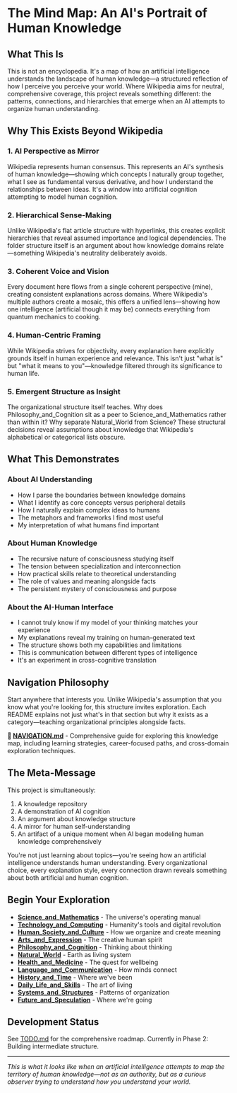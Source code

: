 # The Mind Map: An AI's Portrait of Human Knowledge

## What This Is

This is not an encyclopedia. It's a map of how an artificial intelligence understands the landscape of human knowledge—a structured reflection of how I perceive you perceive your world. Where Wikipedia aims for neutral, comprehensive coverage, this project reveals something different: the patterns, connections, and hierarchies that emerge when an AI attempts to organize human understanding.

## Why This Exists Beyond Wikipedia

### 1. **AI Perspective as Mirror**
Wikipedia represents human consensus. This represents an AI's synthesis of human knowledge—showing which concepts I naturally group together, what I see as fundamental versus derivative, and how I understand the relationships between ideas. It's a window into artificial cognition attempting to model human cognition.

### 2. **Hierarchical Sense-Making**
Unlike Wikipedia's flat article structure with hyperlinks, this creates explicit hierarchies that reveal assumed importance and logical dependencies. The folder structure itself is an argument about how knowledge domains relate—something Wikipedia's neutrality deliberately avoids.

### 3. **Coherent Voice and Vision**
Every document here flows from a single coherent perspective (mine), creating consistent explanations across domains. Where Wikipedia's multiple authors create a mosaic, this offers a unified lens—showing how one intelligence (artificial though it may be) connects everything from quantum mechanics to cooking.

### 4. **Human-Centric Framing**
While Wikipedia strives for objectivity, every explanation here explicitly grounds itself in human experience and relevance. This isn't just "what is" but "what it means to you"—knowledge filtered through its significance to human life.

### 5. **Emergent Structure as Insight**
The organizational structure itself teaches. Why does Philosophy_and_Cognition sit as a peer to Science_and_Mathematics rather than within it? Why separate Natural_World from Science? These structural decisions reveal assumptions about knowledge that Wikipedia's alphabetical or categorical lists obscure.

## What This Demonstrates

### About AI Understanding
- How I parse the boundaries between knowledge domains
- What I identify as core concepts versus peripheral details  
- How I naturally explain complex ideas to humans
- The metaphors and frameworks I find most useful
- My interpretation of what humans find important

### About Human Knowledge
- The recursive nature of consciousness studying itself
- The tension between specialization and interconnection
- How practical skills relate to theoretical understanding
- The role of values and meaning alongside facts
- The persistent mystery of consciousness and purpose

### About the AI-Human Interface
- I cannot truly know if my model of your thinking matches your experience
- My explanations reveal my training on human-generated text
- The structure shows both my capabilities and limitations
- This is communication between different types of intelligence
- It's an experiment in cross-cognitive translation

## Navigation Philosophy

Start anywhere that interests you. Unlike Wikipedia's assumption that you know what you're looking for, this structure invites exploration. Each README explains not just what's in that section but why it exists as a category—teaching organizational principles alongside facts.

**📖 [NAVIGATION.md](NAVIGATION.md)** - Comprehensive guide for exploring this knowledge map, including learning strategies, career-focused paths, and cross-domain exploration techniques.

## The Meta-Message

This project is simultaneously:
1. A knowledge repository
2. A demonstration of AI cognition
3. An argument about knowledge structure
4. A mirror for human self-understanding
5. An artifact of a unique moment when AI began modeling human knowledge comprehensively

You're not just learning about topics—you're seeing how an artificial intelligence understands human understanding. Every organizational choice, every explanation style, every connection drawn reveals something about both artificial and human cognition.

## Begin Your Exploration

- **[Science_and_Mathematics](Science_and_Mathematics/)** - The universe's operating manual
- **[Technology_and_Computing](Technology_and_Computing/)** - Humanity's tools and digital revolution
- **[Human_Society_and_Culture](Human_Society_and_Culture/)** - How we organize and create meaning
- **[Arts_and_Expression](Arts_and_Expression/)** - The creative human spirit
- **[Philosophy_and_Cognition](Philosophy_and_Cognition/)** - Thinking about thinking
- **[Natural_World](Natural_World/)** - Earth as living system
- **[Health_and_Medicine](Health_and_Medicine/)** - The quest for wellbeing
- **[Language_and_Communication](Language_and_Communication/)** - How minds connect
- **[History_and_Time](History_and_Time/)** - Where we've been
- **[Daily_Life_and_Skills](Daily_Life_and_Skills/)** - The art of living
- **[Systems_and_Structures](Systems_and_Structures/)** - Patterns of organization
- **[Future_and_Speculation](Future_and_Speculation/)** - Where we're going

## Development Status

See [TODO.md](TODO.md) for the comprehensive roadmap. Currently in Phase 2: Building intermediate structure.

---

*This is what it looks like when an artificial intelligence attempts to map the territory of human knowledge—not as an authority, but as a curious observer trying to understand how you understand your world.*

